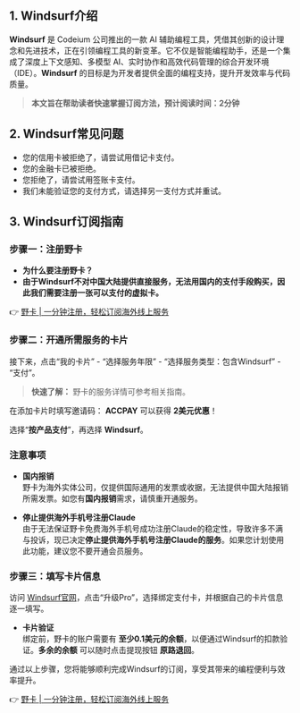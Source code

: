 ## 1. Windsurf介绍

**Windsurf** 是 Codeium 公司推出的一款 AI 辅助编程工具，凭借其创新的设计理念和先进技术，正在引领编程工具的新变革。它不仅是智能编程助手，还是一个集成了深度上下文感知、多模型 AI、实时协作和高效代码管理的综合开发环境（IDE）。**Windsurf** 的目标是为开发者提供全面的编程支持，提升开发效率与代码质量。

> **本文旨在帮助读者快速掌握订阅方法，预计阅读时间：2分钟**

## 2. Windsurf常见问题

- 您的信用卡被拒绝了，请尝试用借记卡支付。
- 您的金融卡已被拒绝。
- 您拒绝了，请尝试用签账卡支付。
- 我们未能验证您的支付方式，请选择另一支付方式并重试。

## 3. Windsurf订阅指南

### 步骤一：注册野卡

- **为什么要注册野卡？**
- **由于Windsurf不对中国大陆提供直接服务，无法用国内的支付手段购买，因此我们需要注册一张可以支付的虚拟卡。**

👉 [野卡 | 一分钟注册，轻松订阅海外线上服务](https://bit.ly/bewildcard)

### 步骤二：开通所需服务的卡片

接下来，点击“我的卡片” - “选择服务年限” - “选择服务类型：包含Windsurf” - “支付”。

> **快速了解：** 野卡的服务详情可参考相关指南。

在添加卡片时填写邀请码： **ACCPAY** 可以获得 **2美元优惠**！

选择“**按产品支付**”，再选择 **Windsurf**。

### 注意事项

- **国内报销**  
  野卡为海外实体公司，仅提供国际通用的发票或收据，无法提供中国大陆报销所需发票。如您有**国内报销**需求，请慎重开通服务。

- **停止提供海外手机号注册Claude**  
  由于无法保证野卡免费海外手机号成功注册Claude的稳定性，导致许多不满与投诉，现已决定**停止提供海外手机号注册Claude的服务**。如果您计划使用此功能，建议您不要开通会员服务。

### 步骤三：填写卡片信息

访问 [Windsurf官网](https://bit.ly/bewildcard)，点击“升级Pro”，选择绑定支付卡，并根据自己的卡片信息逐一填写。

- **卡片验证**  
  绑定前，野卡的账户需要有 **至少0.1美元的余额**，以便通过Windsurf的扣款验证。**多余的余额** 可以随时点击提现按钮 **原路退回**。

通过以上步骤，您将能够顺利完成Windsurf的订阅，享受其带来的编程便利与效率提升。

👉 [野卡 | 一分钟注册，轻松订阅海外线上服务](https://bit.ly/bewildcard)